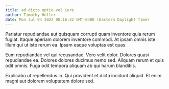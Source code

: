 ```yaml
---
title: ad dicta optio vel iure
author: Timothy Heller
date: Mon Jul 04 2022 00:16:32 GMT-0400 (Eastern Daylight Time)
---
```

Pariatur repudiandae aut quisquam corrupti quam inventore quia rerum fugiat. Itaque aperiam dolorem inventore commodi. At ipsam omnis iste. Illum qui ut iste rerum ea. Ipsam eaque voluptas est quas.

 Eum repudiandae vel qui recusandae. Vero velit dolor. Dolores quasi repudiandae ea. Dolores dolores ducimus nemo sed. Aliquam rerum et quis odit omnis. Fuga odit tempora aliquam ab qui harum blanditiis.

 Explicabo ut repellendus in. Qui provident et dicta incidunt aliquid. Et enim magni aut dolorem voluptatem dolore sed.
